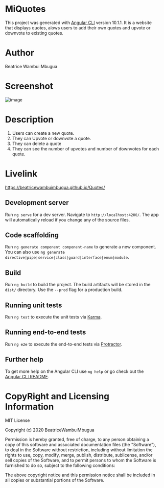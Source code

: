 # MiQuotes

This project was generated with [Angular CLI](https://github.com/angular/angular-cli) version 10.1.1.
It is a website that displays quotes, alows users to add their own quotes and upvote or downvote to existing quotes.

# Author

Beatrice Wambui Mbugua

# Screenshot

![image](https://user-images.githubusercontent.com/68596845/94703783-e5544a80-0347-11eb-8170-6b98197e649c.png)

# Description

1. Users can create a new quote.
2. They can Upvote or downvote a quote.
3. They can delete a quote
4. They can see the number of upvotes and number of downvotes for each quote.

# Livelink 

https://beatricewambuimbugua.github.io/Quotes/

## Development server

Run `ng serve` for a dev server. Navigate to `http://localhost:4200/`. The app will automatically reload if you change any of the source files.

## Code scaffolding

Run `ng generate component component-name` to generate a new component. You can also use `ng generate directive|pipe|service|class|guard|interface|enum|module`.

## Build

Run `ng build` to build the project. The build artifacts will be stored in the `dist/` directory. Use the `--prod` flag for a production build.

## Running unit tests

Run `ng test` to execute the unit tests via [Karma](https://karma-runner.github.io).

## Running end-to-end tests

Run `ng e2e` to execute the end-to-end tests via [Protractor](http://www.protractortest.org/).

## Further help

To get more help on the Angular CLI use `ng help` or go check out the [Angular CLI README](https://github.com/angular/angular-cli/blob/master/README.md).

# CopyRight and Licensing Information

MIT License

Copyright (c) 2020 BeatriceWambuiMbugua

Permission is hereby granted, free of charge, to any person obtaining a copy of this software and associated documentation files (the "Software"), to deal in the Software without restriction, including without limitation the rights to use, copy, modify, merge, publish, distribute, sublicense, and/or sell copies of the Software, and to permit persons to whom the Software is furnished to do so, subject to the following conditions:

The above copyright notice and this permission notice shall be included in all copies or substantial portions of the Software.
